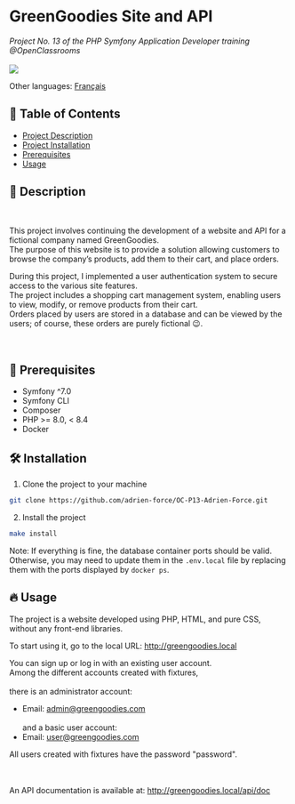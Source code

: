 # GreenGoodies Site and API

<i>Project No. 13 of the PHP Symfony Application Developer training @OpenClassrooms  
<br> <a href="https://github.com/adrien-force/OC-P13-Adrien-Force/commits?author=adrien-force"><img src="https://img.shields.io/badge/Author_:-Adrien_FORCE-orange"></a></i>

Other languages: [Français](./README.md)

## 🎯 Table of Contents
- [Project Description](#-description)
- [Project Installation](#-installation)
- [Prerequisites](#-prerequisites)
- [Usage](#-usage)

## 📄 Description
<br>  

This project involves continuing the development of a website and API for a fictional company named GreenGoodies.  
The purpose of this website is to provide a solution allowing customers to browse the company’s products, add them to their cart, and place orders.

During this project, I implemented a user authentication system to secure access to the various site features.  
The project includes a shopping cart management system, enabling users to view, modify, or remove products from their cart.  
Orders placed by users are stored in a database and can be viewed by the users; of course, these orders are purely fictional 😉.  
<br> <br>

## 🔧 Prerequisites

- Symfony ^7.0
- Symfony CLI
- Composer
- PHP >= 8.0, < 8.4
- Docker

## 🛠️ Installation

1. Clone the project to your machine
```bash  
git clone https://github.com/adrien-force/OC-P13-Adrien-Force.git  
```  

2. Install the project
```bash  
make install  
```  

Note: If everything is fine, the database container ports should be valid. Otherwise, you may need to update them in the `.env.local` file by replacing them with the ports displayed by `docker ps`.

## 🔥️ Usage

The project is a website developed using PHP, HTML, and pure CSS, without any front-end libraries.

To start using it, go to the local URL: http://greengoodies.local

You can sign up or log in with an existing user account.  
Among the different accounts created with fixtures,  
<br> there is an administrator account:
- Email: admin@greengoodies.com  
  <br> and a basic user account:
- Email: user@greengoodies.com

All users created with fixtures have the password "password".  
<br> <br>

An API documentation is available at: http://greengoodies.local/api/doc  
<br>  
